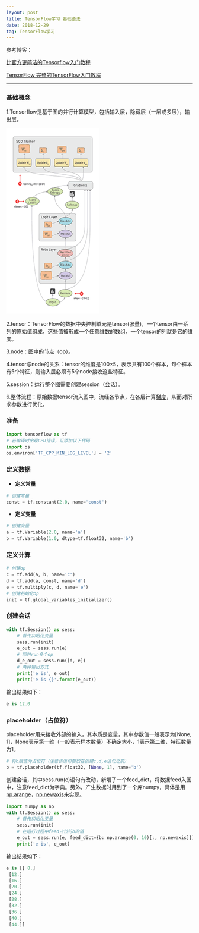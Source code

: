 ```yaml
---
layout: post
title: TensorFlow学习 基础语法
date: 2018-12-29 
tag: TensorFlow学习
---
```


参考博客：

[比官方更简洁的Tensorflow入门教程](https://blog.csdn.net/hustqb/article/details/80222055)

[TensorFlow 完整的TensorFlow入门教程](https://blog.csdn.net/lengguoxing/article/details/78456279)

-------------------
### 基础概念

1.Tensorflow是基于图的并行计算模型，包括输入层，隐藏层（一层或多层），输出层。

<img style='float:center' width="250" height="500" src="https://github.com/HEULQ/HEULQ.github.io/blob/master/images/posts/TensorFlow%E5%85%A5%E9%97%A8/TensorFlow_data_flow_graph.gif?raw=true" />

2.tensor：TensorFlow的数据中央控制单元是tensor(张量)，一个tensor由一系列的原始值组成，这些值被形成一个任意维数的数组，一个tensor的列就是它的维度。

3.node：图中的节点（op）。

4.tensor与node的关系：tensor的维度是100×5，表示共有100个样本，每个样本有5个特征，则输入层必须有5个node接收这些特征。

5.session：运行整个图需要创建session（会话）。

6.整体流程：原始数据tensor流入图中，流经各节点，在各层计算[梯度](https://www.jianshu.com/p/c7e642877b0e)，从而对所求参数进行优化。

### 准备
``` python
import tensorflow as tf
# 若编译时出现CPU错误，可添加以下代码
import os
os.environ['TF_CPP_MIN_LOG_LEVEL'] = '2'
```

### 定义数据
* **定义常量**

``` python
# 创建常量
const = tf.constant(2.0, name='const')
```

* **定义变量**

```python
# 创建变量
a = tf.Variable(2.0, name='a')
b = tf.Variable(1.0, dtype=tf.float32, name='b')
```
### 定义计算

```python
# 创建op
c = tf.add(a, b, name='c')
d = tf.add(a, const, name='d')
e = tf.multiply(c, d, name='e')
# 创建初始化op
init = tf.global_variables_initializer()
```

### 创建会话

```python
with tf.Session() as sess:
    # 首先初始化变量
    sess.run(init)
    e_out = sess.run(e)
    # 同时run多个op
    d_e_out = sess.run([d, e])
    # 两种输出方式
    print('e is', e_out)
    print('e is {}'.format(e_out))
```

输出结果如下：

```python
e is 12.0
```

### placeholder（占位符）
placeholder用来接收外部的输入，其本质是变量，其中参数值一般表示为\[None, 1\]，None表示第一维（一般表示样本数量）不确定大小，1表示第二维，特征数量为1。

```python
# 将b赋值为占位符（注意该语句要放在创建c,d,e语句之前）
b = tf.placeholder(tf.float32, [None, 1], name='b')
```

创建会话，其中sess.run(e)语句有改动，新增了一个feed_dict，将数据feed入图中，注意feed_dict为字典。另外，产生数据时用到了一个库numpy，具体是用[np.arange](https://blog.csdn.net/u011649885/article/details/76851291)，[np.newaxis](https://blog.csdn.net/molu_chase/article/details/78619731)来实现。

```python
import numpy as np
with tf.Session() as sess:
    # 首先初始化变量
    sess.run(init)
    # 在运行过程中feed占位符b的值
    e_out = sess.run(e, feed_dict={b: np.arange(0, 10)[:, np.newaxis]})
    print('e is', e_out)
```

输出结果如下：

```python
e is [[ 8.]
 [12.]
 [16.]
 [20.]
 [24.]
 [28.]
 [32.]
 [36.]
 [40.]
 [44.]]
```

